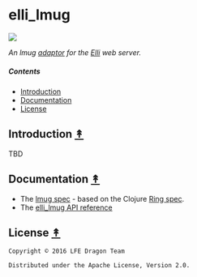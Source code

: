 # elli_lmug

[![][lmug-logo]][lmug-logo-large]

*An lmug [adaptor][] for the [Elli][] web server.*

[lmug-logo]: resources/images/lmug-elli.png
[lmug-logo-large]: resources/images/lmug-elli-large.png
[adaptor]: https://github.com/lfe-mug/lmug#adaptors-
[Elli]: https://github.com/knutin/elli

##### Contents

* [Introduction](#introduction-)
* [Documentation](#documentation-)
* [License](#license-)

## Introduction [&#x219F;](#contents)

TBD


## Documentation [&#x219F;](#contents)

* The [lmug spec][] - based on the Clojure [Ring spec][].
* The [elli_lmug API reference][]

[lmug spec]: https://github.com/lfe-mug/lmug/blob/master/docs/SPEC.md
[Ring spec]: https://github.com/ring-clojure/ring/blob/master/SPEC
[elli_lmug API reference]: http://lfe-mug.github.io/elli_lmug


## License [&#x219F;](#contents)

```
Copyright © 2016 LFE Dragon Team

Distributed under the Apache License, Version 2.0.
```

